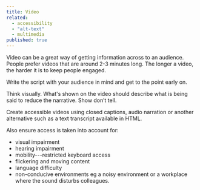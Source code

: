 ```yaml
---
title: Video
related: 
  - accessibility
  - "alt-text"
  - multimedia
published: true
---
```


Video can be a great way of getting information across to an audience. People prefer videos that are around 2-3 minutes long. The longer a video, the harder it is to keep people engaged.

Write the script with your audience in mind and get to the point early on.

Think visually. What's shown on the video should describe what is being said to reduce the narrative. Show don’t tell.

Create accessible videos using closed captions, audio narration or another alternative such as a text transcript available in HTML.

Also ensure access is taken into account for:

- visual impairment
- hearing impairment
- mobility---restricted keyboard access
- flickering and moving content
- language difficulty
- non-conducive environments eg a noisy environment or a workplace where the sound disturbs colleagues.
